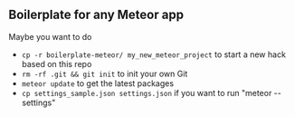 ## Boilerplate for any Meteor app

Maybe you want to do

- `cp -r boilerplate-meteor/ my_new_meteor_project` to start a new hack based on this repo
- `rm -rf .git && git init` to init your own Git
- `meteor update` to get the latest packages
- `cp settings_sample.json settings.json` if you want to run "meteor --settings"